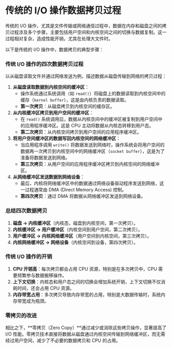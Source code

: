# 传统的 I/O 操作数据拷贝过程

传统的 I/O 操作，尤其是文件传输或网络通信过程中，数据在内存和磁盘之间的拷贝过程涉及多个步骤，主要包括用户空间和内核空间之间的切换与数据复制。这一过程相对复杂，造成性能开销，尤其在处理大文件时。

以下是传统的 I/O 操作中，数据拷贝的典型步骤：

### 传统 I/O 操作的四次数据拷贝过程

以从磁盘读取文件并通过网络发送为例，描述数据从磁盘传输到网络的拷贝过程：

1. **从磁盘读取数据到内核空间的缓冲区**：
   - 操作系统通过系统调用（如 `read()`）将磁盘上的数据读取到内核空间中的缓存（`kernel buffer`），这是由内核负责的数据读取。
   - **第一次拷贝**：从磁盘拷贝到内核空间的缓存区。
2. **从内核缓冲区拷贝到用户空间的缓冲区**：
   - 在 `read()` 系统调用后，数据从内核空间中的缓冲区被复制到用户空间中的应用程序缓冲区。这是 CPU 主动将数据从内核态转移到用户态。
   - **第二次拷贝**：从内核空间拷贝到用户空间的应用程序缓冲区。
3. **将用户空间缓冲区的数据写回内核空间的网络缓冲区**：
   - 当应用程序调用 `write()` 将数据发送到网络时，操作系统会将用户空间的数据再一次拷贝到内核空间中的网络缓冲区（`socket buffer`），这是为了准备将数据发送到网络。
   - **第三次拷贝**：从用户空间的应用程序缓冲区拷贝到内核空间的网络缓冲区。
4. **从网络缓冲区发送数据到网络设备**：
   - 最后，内核将网络缓冲区中的数据通过网络设备驱动程序发送到网络，这一过程通常由 DMA (Direct Memory Access) 控制。
   - **第四次拷贝**：通过 DMA 将数据从网络缓冲区发送到网络设备。

### 总结四次数据拷贝

1. **磁盘 -> 内核缓冲区**（内核态，磁盘到内核空间，第一次拷贝）。
2. **内核缓冲区 -> 用户缓冲区**（内核空间到用户空间，第二次拷贝）。
3. **用户缓冲区 -> 内核网络缓冲区**（用户空间到内核空间，第三次拷贝）。
4. **内核网络缓冲区 -> 网络设备**（内核空间到设备，第四次拷贝）。

### 传统 I/O 操作的开销

1. **CPU 开销高**：每次拷贝都会占用 CPU 资源，特别是在多次拷贝中，CPU 需要频繁参与数据搬移操作。
2. **上下文切换**：内核态和用户态之间的切换会增加系统开销，上下文切换不仅消耗时间，还会占用 CPU 资源。
3. **内存带宽占用**：多次拷贝导致内存带宽的占用，特别是大数据传输时，系统内存带宽成为瓶颈。

### 零拷贝的改进

相比之下，**零拷贝（Zero Copy）**通过减少或消除这些拷贝操作，显著提高了 I/O 性能。零拷贝技术直接将数据从磁盘通过内核空间传输到网络缓冲区，而无需经过用户空间，减少了不必要的数据拷贝和 CPU 的占用。